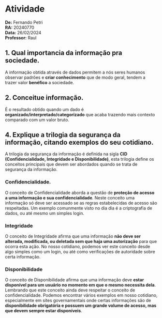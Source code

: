 # Atividade

**De:** Fernando Petri <br>
**RA:** 20240770 <br>
**Data:** 26/02/2024 <br>
**Professor:** Raul <br>

## 1. Qual importancia da informação pra sociedade.

A informação obtida através de dados permitem a nós seres humanos observar padrões e **criar conhecimento** que de modo geral, tendem a trazer valor **benéfico** a sociedade.

## 2. Conceitue informação.

É o resultado obtido quando um dado é **organizado/interpretado/categorizado** que acaba trazendo mais contexto comparado com um valor bruto.

## 4. Explique a trilogia da segurança da informação, citando exemplos do seu cotidiano.

A trilogia da segurança da informação é definida na sigla **CID (Confidencialidade, Integridade e Disponibilidade)**, esta trilogia define os conceitos principais que devem ser abordados quando se trata de segurança da informação.

### Confidencialidade.

O conceito de Confidencialidade aborda a questão de **proteção de acesso a uma informação e sua confidencialidade**. Neste conceito uma informação só deve ser acessado se as regras estabelecidas de acesso são respeitadas. Um exemplo comunmente visto no dia dia é a criptografia de dados, ou até mesmo um simples login. 

### Integridade

O conceito de Integridade afirma que uma informação **não deve ser alterada, modificada, ou deletada sem que haja uma autorização** para que ocorra esta ação. No nosso cotidiano, podemos ver este conceito desde algo simples como um login, ou até como verificações de autoridade sobre certa informação.

### Disponibilidade

O conceito de Disponibilidade afirma que uma informação deve **estar disponível para um usuário no momento em que o mesmo necessita dela**. Lembrando que este conceito ainda deve respeitar o conceito de confidencialidade. Podemos encontrar vários exemplos em nosso cotidiano, especialmente em sites governamentais onde certas informações são de **disponibilidade obrigatória e possuem um grande volume de acesso, mas que devem sempre estar disponíveis**.